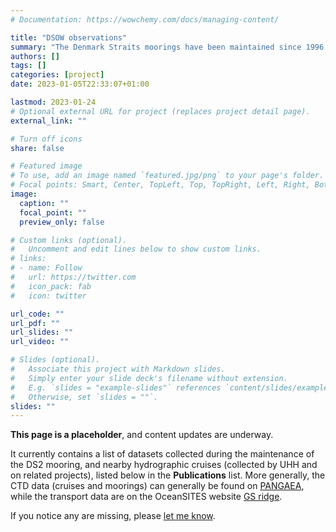 ```yaml
---
# Documentation: https://wowchemy.com/docs/managing-content/

title: "DSOW observations"
summary: "The Denmark Straits moorings have been maintained since 1996 by the Universität of Hamburg and Iceland."
authors: []
tags: []
categories: [project]
date: 2023-01-05T22:33:07+01:00

lastmod: 2023-01-24
# Optional external URL for project (replaces project detail page).
external_link: ""

# Turn off icons
share: false

# Featured image
# To use, add an image named `featured.jpg/png` to your page's folder.
# Focal points: Smart, Center, TopLeft, Top, TopRight, Left, Right, BottomLeft, Bottom, BottomRight.
image:
  caption: ""
  focal_point: ""
  preview_only: false

# Custom links (optional).
#   Uncomment and edit lines below to show custom links.
# links:
# - name: Follow
#   url: https://twitter.com
#   icon_pack: fab
#   icon: twitter

url_code: ""
url_pdf: ""
url_slides: ""
url_video: ""

# Slides (optional).
#   Associate this project with Markdown slides.
#   Simply enter your slide deck's filename without extension.
#   E.g. `slides = "example-slides"` references `content/slides/example-slides.md`.
#   Otherwise, set `slides = ""`.
slides: ""
---
```


**This page is a placeholder**, and content updates are underway.

It currently contains a list of datasets collected during the maintenance of the DS2 mooring, and nearby hydrographic cruises (collected by UHH and on related projects), listed below in the **Publications** list. More generally, the CTD data (cruises and moorings) can generally be found on [PANGAEA](pangaea.de), while the transport data are on the OceanSITES website [GS ridge](http://www.oceansites.org/tma/gsr.html).  

If you notice any are missing, please [let me know](mailto:eleanor.frajka@uni-hamburg.de).


